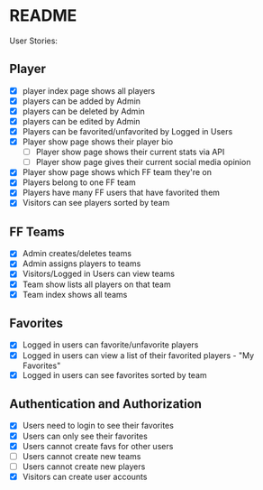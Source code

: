 # README

User Stories:

## Player
* [x] player index page shows all players
* [x] players can be added by Admin
* [x] players can be deleted by Admin
* [x] players can be edited by Admin
* [x] Players can be favorited/unfavorited by Logged in Users
* [x] Player show page shows their player bio
  * [ ] Player show page shows their current stats via API
  * [ ] Player show page gives their current social media opinion
* [x] Player show page shows which FF team they're on
* [x] Players belong to one FF team
* [x] Players have many FF users that have favorited them
* [x] Visitors can see players sorted by team

## FF Teams
* [x] Admin creates/deletes teams
* [x] Admin assigns players to teams
* [x] Visitors/Logged in Users can view teams
* [x] Team show lists all players on that team
* [x] Team index shows all teams

## Favorites
* [x] Logged in users can favorite/unfavorite players
* [x] Logged in users can view a list of their favorited players - "My Favorites"
* [x] Logged in users can see favorites sorted by team

## Authentication and Authorization
* [x] Users need to login to see their favorites
* [x] Users can only see their favorites
* [x] Users cannot create favs for other users
* [ ] Users cannot create new teams
* [ ] Users cannot create new players
* [x] Visitors can create user accounts
